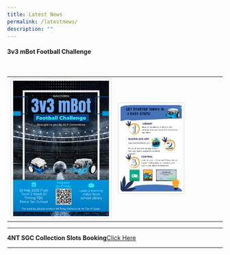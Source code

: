```yaml
---
title: Latest News
permalink: /latestnews/
description: ""
---
```

<style>
img {
  border: 1px solid #ddd;
  border-radius: 4px;
  padding: 5px;
  width: 150px;
}
img:hover {
  box-shadow: 0 0 2px 1px rgba(43, 36, 36, 1);
}
</style>
<h4><strong>3v3 mBot Football Challenge</strong></h4><br>
<table>
<tbody>
<tr>
<th><a href="/images/3v3 mbot football challenge.png" target="_blank" rel="noreferrer noopener"><img style="width: 94%;" src="/images/3v3 mbot football challenge.png"></a><br></th>
<td><a href="/images/mbot 3v3 poster.jpg" target="_blank" rel="noreferrer noopener"><img style="width: 60%;" src="/images/mbot 3v3 poster.jpg"><br></a></td>
</tr></tbody>
</table>
<hr>
	
<b>4NT SGC Collection Slots Booking</b><a href="https://docs.google.com/forms/d/e/1FAIpQLSf30HhoPsCMq1RTcsKuMk5O2zyfjjJqO9xLUY08kEkrg_JXvQ/viewform" target="_blank" rel="noopener">Click Here</a>
<hr>